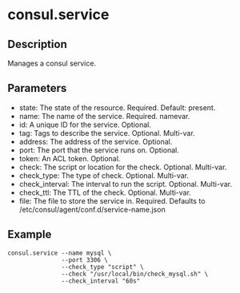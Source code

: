 # consul.service

## Description

Manages a consul service.

## Parameters

* state: The state of the resource. Required. Default: present.
* name: The name of the service. Required. namevar.
* id: A unique ID for the service. Optional.
* tag: Tags to describe the service. Optional. Multi-var.
* address: The address of the service. Optional.
* port: The port that the service runs on. Optional.
* token: An ACL token. Optional.
* check: The script or location for the check. Optional. Multi-var.
* check_type: The type of check. Optional. Multi-var.
* check_interval: The interval to run the script. Optional. Multi-var.
* check_ttl: The TTL of the check. Optional. Multi-var.
* file: The file to store the service in. Required. Defaults to /etc/consul/agent/conf.d/service-name.json

## Example

```shell
consul.service --name mysql \
               --port 3306 \
               --check_type "script" \
               --check "/usr/local/bin/check_mysql.sh" \
               --check_interval "60s"
```

